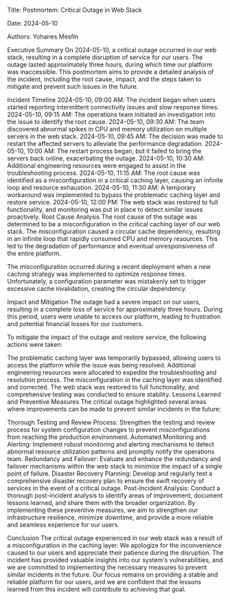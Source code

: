 Title: Postmortem: Critical Outage in Web Stack

Date: 2024-05-10

Authors: Yohanes Mesfin 

Executive Summary
On 2024-05-10, a critical outage occurred in our web stack, resulting in a complete disruption of service for our users. The outage lasted approximately three hours, during which time our platform was inaccessible. This postmortem aims to provide a detailed analysis of the incident, including the root cause, impact, and the steps taken to mitigate and prevent such issues in the future.

Incident Timeline
2024-05-10, 09:00 AM: The incident began when users started reporting intermittent connectivity issues and slow response times.
2024-05-10, 09:15 AM: The operations team initiated an investigation into the issue to identify the root cause.
2024-05-10, 09:30 AM: The team discovered abnormal spikes in CPU and memory utilization on multiple servers in the web stack.
2024-05-10, 09:45 AM: The decision was made to restart the affected servers to alleviate the performance degradation.
2024-05-10, 10:00 AM: The restart process began, but it failed to bring the servers back online, exacerbating the outage.
2024-05-10, 10:30 AM: Additional engineering resources were engaged to assist in the troubleshooting process.
2024-05-10, 11:15 AM: The root cause was identified as a misconfiguration in a critical caching layer, causing an infinite loop and resource exhaustion.
2024-05-10, 11:30 AM: A temporary workaround was implemented to bypass the problematic caching layer and restore service.
2024-05-10, 12:00 PM: The web stack was restored to full functionality, and monitoring was put in place to detect similar issues proactively.
Root Cause Analysis
The root cause of the outage was determined to be a misconfiguration in the critical caching layer of our web stack. The misconfiguration caused a circular cache dependency, resulting in an infinite loop that rapidly consumed CPU and memory resources. This led to the degradation of performance and eventual unresponsiveness of the entire platform.

The misconfiguration occurred during a recent deployment when a new caching strategy was implemented to optimize response times. Unfortunately, a configuration parameter was mistakenly set to trigger excessive cache invalidation, creating the circular dependency.

Impact and Mitigation
The outage had a severe impact on our users, resulting in a complete loss of service for approximately three hours. During this period, users were unable to access our platform, leading to frustration and potential financial losses for our customers.

To mitigate the impact of the outage and restore service, the following actions were taken:

The problematic caching layer was temporarily bypassed, allowing users to access the platform while the issue was being resolved.
Additional engineering resources were allocated to expedite the troubleshooting and resolution process.
The misconfiguration in the caching layer was identified and corrected.
The web stack was restored to full functionality, and comprehensive testing was conducted to ensure stability.
Lessons Learned and Preventive Measures
The critical outage highlighted several areas where improvements can be made to prevent similar incidents in the future:

Thorough Testing and Review Process: Strengthen the testing and review process for system configuration changes to prevent misconfigurations from reaching the production environment.
Automated Monitoring and Alerting: Implement robust monitoring and alerting mechanisms to detect abnormal resource utilization patterns and promptly notify the operations team.
Redundancy and Failover: Evaluate and enhance the redundancy and failover mechanisms within the web stack to minimize the impact of a single point of failure.
Disaster Recovery Planning: Develop and regularly test a comprehensive disaster recovery plan to ensure the swift recovery of services in the event of a critical outage.
Post-Incident Analysis: Conduct a thorough post-incident analysis to identify areas of improvement, document lessons learned, and share them with the broader organization.
By implementing these preventive measures, we aim to strengthen our infrastructure resilience, minimize downtime, and provide a more reliable and seamless experience for our users.

Conclusion
The critical outage experienced in our web stack was a result of a misconfiguration in the caching layer. We apologize for the inconvenience caused to our users and appreciate their patience during the disruption. The incident has provided valuable insights into our system's vulnerabilities, and we are committed to implementing the necessary measures to prevent similar incidents in the future. Our focus remains on providing a stable and reliable platform for our users, and we are confident that the lessons learned from this incident will contribute to achieving that goal.


